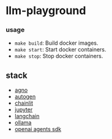 # llm-playground

### usage
- `make build`: Build docker images.
- `make start`: Start docker containers.
- `make stop`: Stop docker containers.

## stack
- [agno](https://github.com/agno-agi/agno)
- [autogen](https://github.com/microsoft/autogen)
- [chainlit](https://github.com/Chainlit/chainlit)
- [jupyter](https://github.com/jupyter/notebook)
- [langchain](https://github.com/langchain-ai/langchain)
- [ollama](https://github.com/ollama/ollama)
- [openai agents sdk](https://github.com/openai/openai-agents-python)
